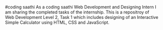 #coding saathi
As a coding saathi Web Development and Designing Intern I am sharing the completed tasks of the internship. This is a repositroy of Web Development Level 2, Task 1 which includes designing of an Interactive Simple Calculator using HTML, CSS and JavaScript.
